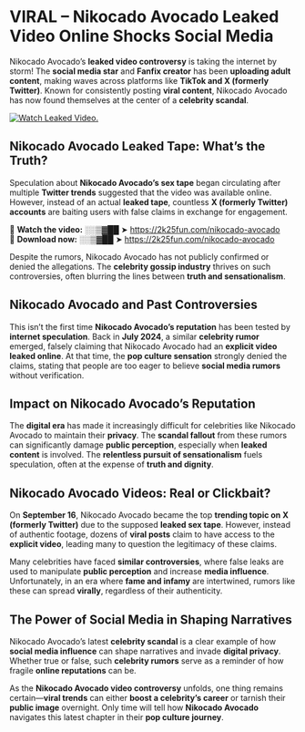 # VIRAL – Nikocado Avocado Leaked Video Online Shocks Social Media 

Nikocado Avocado’s **leaked video controversy** is taking the internet by storm! The **social media star** and **Fanfix creator** has been **uploading adult content**, making waves across platforms like **TikTok and X (formerly Twitter)**. Known for consistently posting **viral content**, Nikocado Avocado has now found themselves at the center of a **celebrity scandal**.  

[![Watch Leaked Video.](https://miro.medium.com/v2/resize:fit:828/format:webp/1*cilzJN44JGOrTw9NJCrNHA.gif "Watch Leaked Video")](https://2k25fun.com/nikocado-avocado)

## **Nikocado Avocado Leaked Tape: What’s the Truth?**  
Speculation about **Nikocado Avocado’s sex tape** began circulating after multiple **Twitter trends** suggested that the video was available online. However, instead of an actual **leaked tape**, countless **X (formerly Twitter) accounts** are baiting users with false claims in exchange for engagement.  

🔹 **Watch the video:** ░░▒▓██ ➤ https://2k25fun.com/nikocado-avocado  
🔹 **Download now:** ░░▒▓██ ➤ https://2k25fun.com/nikocado-avocado  

Despite the rumors, Nikocado Avocado has not publicly confirmed or denied the allegations. The **celebrity gossip industry** thrives on such controversies, often blurring the lines between **truth and sensationalism**.  

## **Nikocado Avocado and Past Controversies**  
This isn’t the first time **Nikocado Avocado’s reputation** has been tested by **internet speculation**. Back in **July 2024**, a similar **celebrity rumor** emerged, falsely claiming that Nikocado Avocado had an **explicit video leaked online**. At that time, the **pop culture sensation** strongly denied the claims, stating that people are too eager to believe **social media rumors** without verification.  

## **Impact on Nikocado Avocado’s Reputation**  
The **digital era** has made it increasingly difficult for celebrities like Nikocado Avocado to maintain their **privacy**. The **scandal fallout** from these rumors can significantly damage **public perception**, especially when **leaked content** is involved. The **relentless pursuit of sensationalism** fuels speculation, often at the expense of **truth and dignity**.  

## **Nikocado Avocado Videos: Real or Clickbait?**  
On **September 16**, Nikocado Avocado became the top **trending topic on X (formerly Twitter)** due to the supposed **leaked sex tape**. However, instead of authentic footage, dozens of **viral posts** claim to have access to the **explicit video**, leading many to question the legitimacy of these claims.  

Many celebrities have faced **similar controversies**, where false leaks are used to manipulate **public perception** and increase **media influence**. Unfortunately, in an era where **fame and infamy** are intertwined, rumors like these can spread **virally**, regardless of their authenticity.  

## **The Power of Social Media in Shaping Narratives**  
Nikocado Avocado’s latest **celebrity scandal** is a clear example of how **social media influence** can shape narratives and invade **digital privacy**. Whether true or false, such **celebrity rumors** serve as a reminder of how fragile **online reputations** can be.  

As the **Nikocado Avocado video controversy** unfolds, one thing remains certain—**viral trends** can either **boost a celebrity’s career** or tarnish their **public image** overnight. Only time will tell how **Nikocado Avocado** navigates this latest chapter in their **pop culture journey**. 